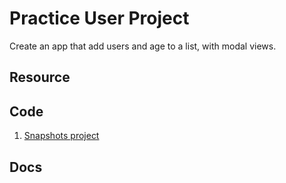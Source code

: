 # Practice User Project

Create an app that add users and age to a list, with modal views.

## Resource

## Code

1. [Snapshots project](https://github.com/academind/react-complete-guide-code/tree/08-practice-project)

## Docs
